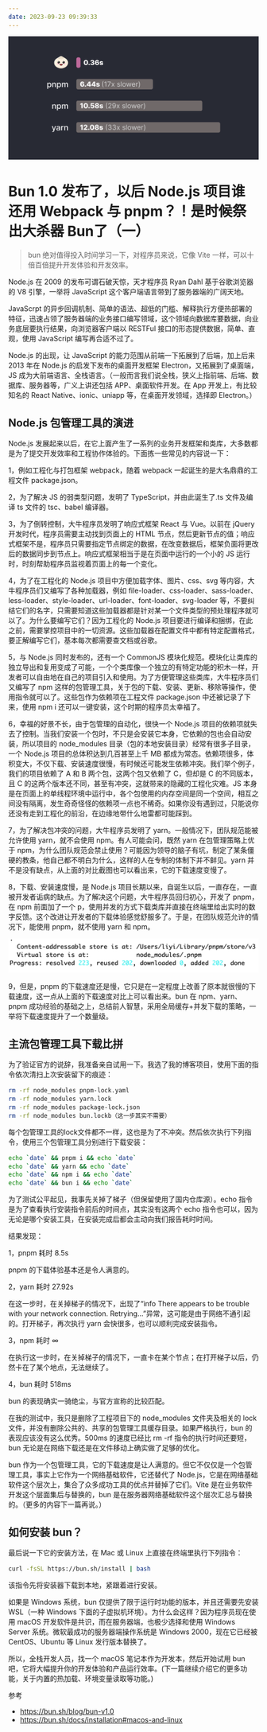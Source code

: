 ```yaml
---
date: 2023-09-23 09:39:33
---
```


![img](./assets/23cbde35-b859-41b5-9480-98b88bf40c44.png)

# Bun 1.0 发布了，以后 Node.js 项目谁还用 Webpack 与 pnpm？！是时候祭出大杀器 Bun了（一）

> bun 绝对值得投入时间学习一下，对程序员来说，它像 Vite 一样，可以十倍百倍提升开发体验和开发效率。

Node.js 在 2009 的发布可谓石破天惊，天才程序员 Ryan Dahl 基于谷歌浏览器的 V8 引擎，一举将 JavaScript 这个客户端语言带到了服务器端的广阔天地。

JavaScrpt 的异步回调机制、简单的语法、超低的门槛、解释执行方便热部署的特征，迅速占领了服务器端的业务接口编写领域，这个领域向数据库要数据，向业务底层要执行结果，向浏览器客户端以 RESTFul 接口的形态提供数据，简单、直观，使用 JavaScript 编写再合适不过了。

Node.js 的出现，让 JavaScript 的能力范围从前端一下拓展到了后端，加上后来 2013 年在 Node.js 的启发下发布的桌面开发框架 Electron，又拓展到了桌面端，JS 成为大前端语言、全栈语言。（一般而言我们说全栈，狭义上指前端、后端、数据库、服务器等，广义上讲还包括 APP、桌面软件开发。在 App 开发上，有比较知名的 React Native、ionic、uniapp 等，在桌面开发领域，选择即 Electron。）

## Node.js 包管理工具的演进

Node.js 发展起来以后，在它上面产生了一系列的业务开发框架和类库，大多数都是为了提交开发效率和工程协作体验的。下面拣一些常见的内容说一下：

1，例如工程化与打包框架 webpack，随着 webpack 一起诞生的是大名鼎鼎的工程文件 package.json。

2，为了解决 JS 的弱类型问题，发明了 TypeScript，并由此诞生了.ts 文件及编译 ts 文件的 tsc、babel 编译器。

3，为了倒转控制，大牛程序员发明了响应式框架 React 与 Vue。以前在 jQuery 开发时代，程序员需要主动找到页面上的 HTML 节点，然后更新节点的值；响应式框架不是，程序员只需要指定节点绑定的数据，在改变数据后，框架负面将更改后的数据同步到节点上。响应式框架相当于是在页面中运行的一个小的 JS 运行时，时刻帮助程序员监视着页面上的每一个变化。

4，为了在工程化的 Node.js 项目中方便加载字体、图片、css、svg 等内容，大牛程序员们又编写了各种加载器，例如 file-loader、css-loader、sass-loader、less-loader、style-loader、url-loader、font-loader、svg-loader 等，不要纠结它们的名字，只需要知道这些加载器都是针对某一个文件类型的预处理程序就可以了。为什么要编写它们？因为工程化的 Node.js 项目要进行编译和捆绑，在此之前，需要掌控项目中的一切资源。这些加载器在配置文件中都有特定配置格式，要正解编写它们，基本每次都需要查文档或谷歌。

5，与 Node.js 同时发布的，还有一个 CommonJS 模块化规范。模块化让类库的独立导出和复用变成了可能，一个个类库像一个独立的有特定功能的积木一样，开发者可以自由地在自己的项目引入和使用。为了方便管理这些类库，大牛程序员们又编写了 npm 这样的包管理工具，关于包的下载、安装、更新、移除等操作，使用指令就可以了。这些包作为依赖项在工程文件 package.json 中还被记录了下来，使用 npm i 还可以一键安装，这个时期的程序员太幸福了。

6，幸福的好景不长，由于包管理的自动化，很快一个 Node.js 项目的依赖项就失去了控制。当我们安装一个包时，不只是会安装它本身，它依赖的包也会自动安装，所以项目的 node_modules 目录（包的本地安装目录）经常有很多子目录，一个 Node.js 项目的总体积达到几百甚至上千 MB 都成为常态。依赖项很多，体积变大，不仅下载、安装速度很慢，有时候还可能发生依赖冲突。我们举个例子，我们的项目依赖了 A 和 B 两个包，这两个包又依赖了 C，但却是 C 的不同版本，且 C 的这两个版本还不同，甚至有冲突，这就带来的隐藏的工程化灾难。JS 本身是在页面上的单线程环境中运行中，各个包使用的内存空间是同一个空间，相互之间没有隔离，发生奇奇怪怪的依赖项一点也不稀奇。如果你没有遇到过，只能说你还没有走到工程化的前沿，在边缘地带什么地雷都可能踩到。

7，为了解决包冲突的问题，大牛程序员发明了 yarn。一般情况下，团队规范能被允许使用 yarn，就不会使用 npm。有人可能会问，既然 yarn 在包管理策略上优于 npm，为什么团队规范会禁止使用？可能因为领导的脑子有坑，制定了某条僵硬的教条，他自己都不明白为什么，这样的人在专制的体制下并不鲜见。yarn 并不是没有缺点，从上面的对比截图也可以看出来，它的下载速度变慢了。

8，下载、安装速度慢，是 Node.js 项目长期以来，自诞生以后，一直存在，一直被开发者诟病的缺点。为了解决这个问题，大牛程序员回归初心，开发了 pnpm，在 npm 前面加了一个 p，使用并发的方式下载类库并直接在终端里给出实时的数字反馈。这个改进让开发者的下载体验感觉舒服多了。于是，在团队规范允许的情况下，能使用 pnpm，就不使用 yarn 和 npm。

![image-20230923115301691](./assets/image-20230923115301691.png)

9，但是，pnpm 的下载速度还是慢，它只是在一定程度上改善了原本就很慢的下载速度，这一点从上面的下载速度对比上可以看出来。bun 在 npm、yarn、pnpm 成功经验的基础之上，总结前人智慧，采用全局缓存+并发下载的策略，一举将下载速度提升了一个数量级。

## 主流包管理工具下载比拼

为了验证官方的说辞，我准备亲自试用一下。我选了我的博客项目，使用下面的指令依次清扫上次安装留下的痕迹：

```bash
rm -rf node_modules pnpm-lock.yaml
rm -rf node_modules yarn.lock
rm -rf node_modules package-lock.json
rm -rf node_modules bun.lockb（这一步其实不需要）
```

每个包管理工具的lock文件都不一样，这也是为了不冲突。然后依次执行下列指令，使用三个包管理工具分别进行下载安装：

```bash
echo `date` && pnpm i && echo `date`
echo `date` && yarn && echo `date`
echo `date` && npm i && echo `date`
echo `date` && bun i && echo `date`
```

为了测试公平起见，我事先关掉了梯子（但保留使用了国内仓库源）。echo 指令是为了查看执行安装指令前后的时间点，其实没有这两个 echo 指令也可以，因为无论是哪个安装工具，在安装完成后都会主动向我们报告耗时时间。

结果发现：

1，pnpm 耗时 8.5s

pnpm 的下载体验基本还是令人满意的。

2，yarn 耗时 27.92s

在这一步时，在关掉梯子的情况下，出现了“info There appears to be trouble with your network connection. Retrying...”异常，这可能是由于网络不通引起的。打开梯子，再次执行 yarn 会快很多，也可以顺利完成安装指令。

3，npm 耗时 ∞

在执行这一步时，在关掉梯子的情况下，一直卡在某个节点；在打开梯子以后，仍然卡在了某个地点，无法继续了。

4，bun 耗时 518ms

bun 的表现确实一骑绝尘，与官方宣称的比较匹配。

在我的测试中，我只是删除了工程项目下的 node_modules 文件夹及相关的 lock 文件，并没有删除公共的、共享的包管理工具缓存目录。如果严格执行，bun 的表现应该没有这么优秀。500ms 的速度已经比 rm -rf 指令的执行时间还要短，bun 无论是在网络下载还是在文件移动上确实做了足够的优化。

bun 作为一个包管理工具，它的下载速度是让人满意的。但它不仅仅是一个包管理工具，事实上它作为一个网络基础软件，它还替代了 Node.js，它是在网络基础软件这个层次上，集合了众多成功工具的优点并替掉了它们。Vite 是在业务软件开发这个层面集后与替换的，bun 是在服务器网络基础软件这个层次汇总与替换的。（更多的内容下一篇再说。）

## 如何安装 bun？

最后说一下它的安装方法，在 Mac 或 Linux 上直接在终端里执行下列指令：

```bash
curl -fsSL https://bun.sh/install | bash
```

该指令先将安装器下载到本地，紧跟着进行安装。

如果是 Windows 系统，bun 仅提供了限于运行时功能的版本，并且还需要先安装 WSL（一种 Windows 下面的子虚拟机环境）。为什么会这样？因为程序员现在使用 macOS 开发软件是共识，而在服务器端，也极少选择和使用 Windows Server 系统。微软最成功的服务器端操作系统是 Windows 2000，现在它已经被 CentOS、Ubuntu 等 Linux 发行版本替换了。

所以，全栈开发人员，找一个 macOS 笔记本作为开发本，然后开始试用 bun 吧，它将大幅提升你的开发体验和产品运行效率。(下一篇继续介绍它的更多功能，关于内置的热加载、环境变量读取等功能。)

参考

- https://bun.sh/blog/bun-v1.0
- https://bun.sh/docs/installation#macos-and-linux
